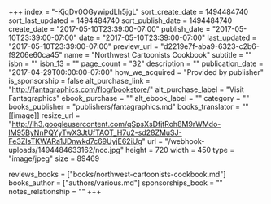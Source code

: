 +++
index = "-KjqDv0OGywipdLh5jgL"
sort_create_date = 1494484740
sort_last_updated = 1494484740
sort_publish_date = 1494484740
create_date = "2017-05-10T23:39:00-07:00"
publish_date = "2017-05-10T23:39:00-07:00"
date = "2017-05-10T23:39:00-07:00"
last_updated = "2017-05-10T23:39:00-07:00"
preview_url = "d2219e7f-aba9-6323-c2b6-f9206e60ca45"
name = "Northwest Cartoonists Cookbook"
subtitle = ""
isbn = ""
isbn_13 = ""
page_count = "32"
description = ""
publication_date = "2017-04-29T00:00:00-07:00"
how_we_acquired = "Provided by publisher"
is_sponsorship = false
alt_purchase_link = "http://fantagraphics.com/flog/bookstore/"
alt_purchase_label = "Visit Fantagraphics"
ebook_purchase = ""
alt_ebook_label = ""
category = ""
books_publisher = "publishers/fantagraphics.md"
books_translator = ""
[[image]]
resize_url = "http://lh3.googleusercontent.com/qSpsXsDfjtRoh8M9rWMdo-lM95ByNnPQYyTwX3JtUfTAOT_H7u2-sd28ZMuSJ-Fe3ZIsTKWARa1JDnwkd7c69UyjE62iUg"
url = "/webhook-uploads/1494484633162/ncc.jpg"
height = 720
width = 450
type = "image/jpeg"
size = 89469

reviews_books = ["books/northwest-cartoonists-cookbook.md"]
books_author = ["authors/various.md"]
sponsorships_book = ""
notes_relationship = ""
+++
